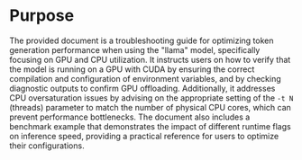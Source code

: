 # Purpose
The provided document is a troubleshooting guide for optimizing token generation performance when using the "llama" model, specifically focusing on GPU and CPU utilization. It instructs users on how to verify that the model is running on a GPU with CUDA by ensuring the correct compilation and configuration of environment variables, and by checking diagnostic outputs to confirm GPU offloading. Additionally, it addresses CPU oversaturation issues by advising on the appropriate setting of the `-t N` (threads) parameter to match the number of physical CPU cores, which can prevent performance bottlenecks. The document also includes a benchmark example that demonstrates the impact of different runtime flags on inference speed, providing a practical reference for users to optimize their configurations.
